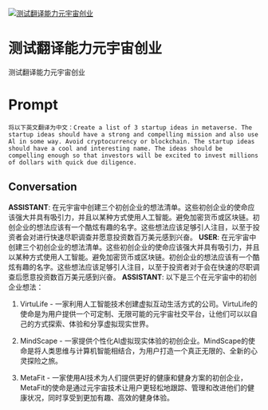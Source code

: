 
[![测试翻译能力元宇宙创业](https://flow-prompt-covers.s3.us-west-1.amazonaws.com/icon/realistic/real_9.png)]()
# 测试翻译能力元宇宙创业 
测试翻译能力元宇宙创业

# Prompt

```
将以下英文翻译为中文：Create a list of 3 startup ideas in metaverse. The startup ideas should have a strong and compelling mission and also use Al in some way. Avoid cryptocurrency or blockchain. The startup ideas should have a cool and interesting name. The ideas should be compelling enough so that investors will be excited to invest millions of dollars with quick due diligence.
```

## Conversation

**ASSISTANT**: 在元宇宙中创建三个初创企业的想法清单。这些初创企业的使命应该强大并具有吸引力，并且以某种方式使用人工智能。避免加密货币或区块链。初创企业的想法应该有一个酷炫有趣的名字。这些想法应该足够引人注目，以至于投资者会对进行快速尽职调查并愿意投资数百万美元感到兴奋。
**USER**: 在元宇宙中创建三个初创企业的想法清单。这些初创企业的使命应该强大并具有吸引力，并且以某种方式使用人工智能。避免加密货币或区块链。初创企业的想法应该有一个酷炫有趣的名字。这些想法应该足够引人注目，以至于投资者对于会在快速的尽职调查后愿意投资数百万美元感到兴奋。
**ASSISTANT**: 以下是三个在元宇宙中的初创企业想法：



1. VirtuLife - 一家利用人工智能技术创建虚拟互动生活方式的公司。VirtuLife的使命是为用户提供一个可定制、无限可能的元宇宙社交平台，让他们可以以自己的方式探索、体验和分享虚拟现实世界。 



2. MindScape - 一家提供个性化AI虚拟现实体验的初创企业。MindScape的使命是将人类思维与计算机智能相结合，为用户打造一个真正无限的、全新的心灵探险之旅。 



3. MetaFit - 一家使用AI技术为人们提供更好的健康和健身方案的初创企业，MetaFit的使命是通过元宇宙技术让用户更轻松地跟踪、管理和改进他们的健康状况，同时享受到更加有趣、高效的健身体验。


